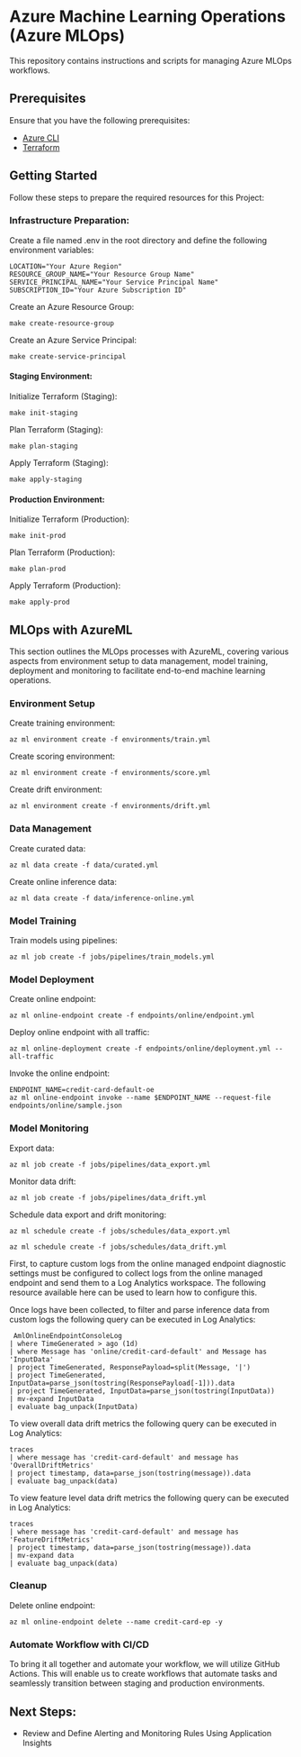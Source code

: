 # Azure Machine Learning Operations (Azure MLOps)

This repository contains instructions and scripts for managing Azure MLOps workflows.
## Prerequisites

Ensure that you have the following prerequisites:

- [Azure CLI](https://docs.microsoft.com/en-us/cli/azure/install-azure-cli)
- [Terraform](https://learn.hashicorp.com/tutorials/terraform/install-cli)
## Getting Started

Follow these steps to prepare the required resources for this Project:

### Infrastructure Preparation:
Create a file named .env in the root directory and define the following environment variables:

```shell
LOCATION="Your Azure Region"
RESOURCE_GROUP_NAME="Your Resource Group Name"
SERVICE_PRINCIPAL_NAME="Your Service Principal Name"
SUBSCRIPTION_ID="Your Azure Subscription ID"
```

Create an Azure Resource Group:
 ```
make create-resource-group
 ```

Create an Azure Service Principal:
 ```
make create-service-principal
 ```
#### Staging Environment:
Initialize Terraform (Staging):
 ```
make init-staging
 ```
Plan Terraform (Staging):
 ```
make plan-staging
 ```
Apply Terraform (Staging):
 ```
make apply-staging
 ```
#### Production Environment:
Initialize Terraform (Production):
 ```
make init-prod
 ```
Plan Terraform (Production):
 ```
make plan-prod
 ```
Apply Terraform (Production):
 ```
make apply-prod
 ```
## MLOps with AzureML
This section outlines the MLOps processes with AzureML, covering various aspects from environment setup to data management,
model training, deployment and monitoring to facilitate end-to-end machine learning operations.

### Environment Setup

Create training environment:
 ```
az ml environment create -f environments/train.yml
 ```

Create scoring environment:
 ```
az ml environment create -f environments/score.yml
 ```

Create drift environment:
 ```
az ml environment create -f environments/drift.yml
 ```

### Data Management

Create curated data:
 ```
az ml data create -f data/curated.yml
 ```
Create online inference data:
 ```
az ml data create -f data/inference-online.yml
 ```
### Model Training

Train models using pipelines:
 ```
az ml job create -f jobs/pipelines/train_models.yml
 ```

### Model Deployment

Create online endpoint:
 ```
az ml online-endpoint create -f endpoints/online/endpoint.yml
 ```
Deploy online endpoint with all traffic:
 ```
 az ml online-deployment create -f endpoints/online/deployment.yml --all-traffic
 ```

Invoke the online endpoint:
 ```
 ENDPOINT_NAME=credit-card-default-oe
 az ml online-endpoint invoke --name $ENDPOINT_NAME --request-file endpoints/online/sample.json
 ```

### Model Monitoring

Export data:
 ```
az ml job create -f jobs/pipelines/data_export.yml
 ```
Monitor data drift:
 ```
az ml job create -f jobs/pipelines/data_drift.yml
 ```
Schedule data export and drift monitoring:
 ```
 az ml schedule create -f jobs/schedules/data_export.yml
 ```
 ```
 az ml schedule create -f jobs/schedules/data_drift.yml
 ```
First, to capture custom logs from the online managed endpoint diagnostic settings must be configured to collect logs from the online managed endpoint and send them to a Log Analytics workspace. The following resource available here can be used to learn how to configure this.

Once logs have been collected, to filter and parse inference data from custom logs the following query can be executed in Log Analytics:

```
 AmlOnlineEndpointConsoleLog
| where TimeGenerated > ago (1d)
| where Message has 'online/credit-card-default' and Message has 'InputData'
| project TimeGenerated, ResponsePayload=split(Message, '|')
| project TimeGenerated, InputData=parse_json(tostring(ResponsePayload[-1])).data
| project TimeGenerated, InputData=parse_json(tostring(InputData))
| mv-expand InputData
| evaluate bag_unpack(InputData)
```

To view overall data drift metrics the following query can be executed in Log Analytics:
```
traces
| where message has 'credit-card-default' and message has 'OverallDriftMetrics'
| project timestamp, data=parse_json(tostring(message)).data
| evaluate bag_unpack(data)
```
To view feature level data drift metrics the following query can be executed in Log Analytics:
```
traces
| where message has 'credit-card-default' and message has 'FeatureDriftMetrics'
| project timestamp, data=parse_json(tostring(message)).data
| mv-expand data
| evaluate bag_unpack(data)
```

 ### Cleanup
Delete online endpoint:
 ```
 az ml online-endpoint delete --name credit-card-ep -y
 ```
 
### Automate Workflow with CI/CD
To bring it all together and automate your workflow, we will utilize GitHub Actions. This will enable us to create workflows that automate tasks and seamlessly transition between staging and production environments.

## Next Steps:
- Review and Define Alerting and Monitoring Rules Using Application Insights